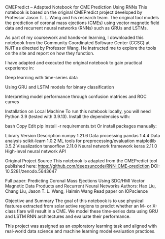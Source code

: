 CMEPredict – Adapted Notebook for CME Prediction Using RNNs
This notebook is based on the original CMEPredict project developed by Professor Jason T. L. Wang and his research team. The original tool models the prediction of coronal mass ejections (CMEs) using vector magnetic field data and recurrent neural networks (RNNs) such as GRUs and LSTMs.

As part of my coursework and hands-on learning, I downloaded this notebook from the Community Coordinated Software Center (CCSC) at NJIT as directed by Professor Wang. He instructed me to explore the tools on the site and report on how they function.

I have adapted and executed the original notebook to gain practical experience in:

Deep learning with time-series data

Using GRU and LSTM models for binary classification

Interpreting model performance through confusion matrices and ROC curves

Installation on Local Machine
To run this notebook locally, you will need Python 3.9 (tested with 3.9.13). Install the dependencies with:

bash
Copy
Edit
pip install -r requirements.txt
Or install packages manually:

Library	Version	Description
numpy	1.21.6	Data processing
pandas	1.4.4	Data analysis
scikit-learn	1.0.2	ML tools for preprocessing/evaluation
matplotlib	3.5.2	Visualization
tensorflow	2.11.0	Neural network framework
keras	2.11.0	High-level neural network API

Original Project Source
This notebook is adapted from the CMEPredict tool published here:
https://github.com/deepsuncode/RNN-CME-prediction
DOI: 10.5281/zenodo.5643647

Full paper:
Predicting Coronal Mass Ejections Using SDO/HMI Vector Magnetic Data Products and Recurrent Neural Networks
Authors: Hao Liu, Chang Liu, Jason T. L. Wang, Haimin Wang
Read paper on IOPscience

Objective and Summary
The goal of this notebook is to use physical features extracted from solar active regions to predict whether an M- or X-class flare will result in a CME. We model these time-series data using GRU and LSTM RNN architectures and evaluate their performance.

This project was assigned as an exploratory learning task and aligned with real-world data science and machine learning model evaluation practices.

